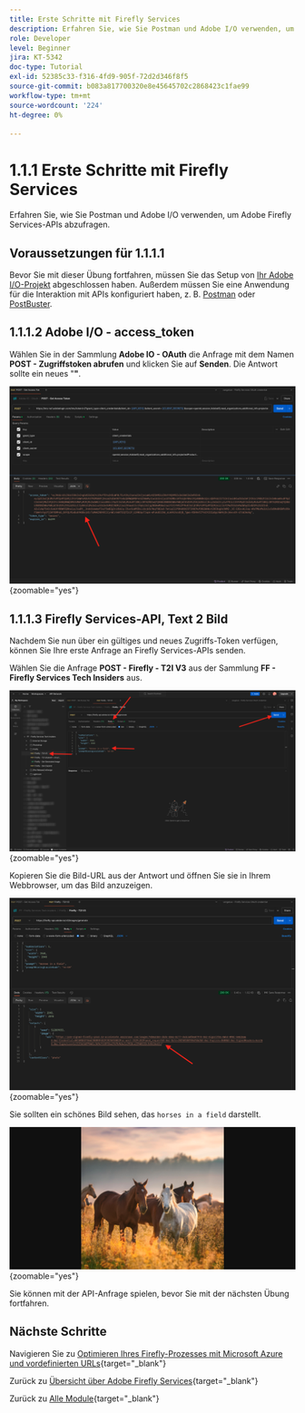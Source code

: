 ```yaml
---
title: Erste Schritte mit Firefly Services
description: Erfahren Sie, wie Sie Postman und Adobe I/O verwenden, um Adobe Firefly Services-APIs abzufragen
role: Developer
level: Beginner
jira: KT-5342
doc-type: Tutorial
exl-id: 52385c33-f316-4fd9-905f-72d2d346f8f5
source-git-commit: b083a817700320e8e45645702c2868423c1fae99
workflow-type: tm+mt
source-wordcount: '224'
ht-degree: 0%

---
```


# 1.1.1 Erste Schritte mit Firefly Services

Erfahren Sie, wie Sie Postman und Adobe I/O verwenden, um Adobe Firefly Services-APIs abzufragen.

## Voraussetzungen für 1.1.1.1

Bevor Sie mit dieser Übung fortfahren, müssen Sie das Setup von [Ihr Adobe I/O-Projekt](./../../../modules/getting-started/gettingstarted/ex6.md) abgeschlossen haben. Außerdem müssen Sie eine Anwendung für die Interaktion mit APIs konfiguriert haben, z. B. [Postman](./../../../modules/getting-started/gettingstarted/ex7.md) oder [PostBuster](./../../../modules/getting-started/gettingstarted/ex8.md).

## 1.1.1.2 Adobe I/O - access_token

Wählen Sie in der Sammlung **Adobe IO - OAuth** die Anfrage mit dem Namen **POST - Zugriffstoken abrufen** und klicken Sie auf **Senden**. Die Antwort sollte ein neues &quot;**&quot;**.

![Postman](./images/ioauthresp.png){zoomable="yes"}

## 1.1.1.3 Firefly Services-API, Text 2 Bild

Nachdem Sie nun über ein gültiges und neues Zugriffs-Token verfügen, können Sie Ihre erste Anfrage an Firefly Services-APIs senden.

Wählen Sie die Anfrage **POST - Firefly - T2I V3** aus der Sammlung **FF - Firefly Services Tech Insiders** aus.

![Firefly](./images/ff1.png){zoomable="yes"}

Kopieren Sie die Bild-URL aus der Antwort und öffnen Sie sie in Ihrem Webbrowser, um das Bild anzuzeigen.

![Firefly](./images/ff2.png){zoomable="yes"}

Sie sollten ein schönes Bild sehen, das `horses in a field` darstellt.

![Firefly](./images/ff3.png){zoomable="yes"}

Sie können mit der API-Anfrage spielen, bevor Sie mit der nächsten Übung fortfahren.

## Nächste Schritte

Navigieren Sie zu [Optimieren Ihres Firefly-Prozesses mit Microsoft Azure und vordefinierten URLs](./ex2.md){target="_blank"}

Zurück zu [Übersicht über Adobe Firefly Services](./firefly-services.md){target="_blank"}

Zurück zu [Alle Module](./../../../overview.md){target="_blank"}
